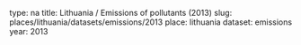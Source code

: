 type: na
title: Lithuania / Emissions of pollutants (2013)
slug: places/lithuania/datasets/emissions/2013
place: lithuania
dataset: emissions
year: 2013
